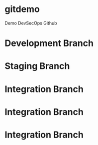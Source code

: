 # gitdemo
Demo DevSecOps Github
# Development Branch
# Staging Branch
# Integration Branch
# Integration Branch
# Integration Branch
